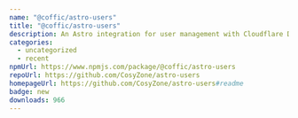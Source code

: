 ```yaml
---
name: "@coffic/astro-users"
title: "@coffic/astro-users"
description: An Astro integration for user management with Cloudflare D1 database
categories:
  - uncategorized
  - recent
npmUrl: https://www.npmjs.com/package/@coffic/astro-users
repoUrl: https://github.com/CosyZone/astro-users
homepageUrl: https://github.com/CosyZone/astro-users#readme
badge: new
downloads: 966
---
```

